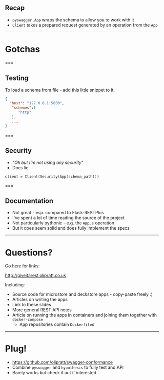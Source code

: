 ## Recap

- `pyswagger.App` wraps the schema to allow you to work with it
- `Client` takes a prepared request generated by an operation from the `App`

---

# Gotchas

===

## Testing

To load a schema from file - add this little snippet to it.

```json
{
  "host": "127.0.0.1:5000",
   "schemes":[
      "http"
   ],
   ...
}
```

===

## Security

- *"Oh but I'm not using any security"*
- Docs lie

```
client = Client(Security(App(schema_path)))
```

===

## Documentation

- Not great - esp. compared to Flask-RESTPlus
- I've spent a lot of time reading the source of the project
- Not particularly pythonic - e.g. the `App.s` operation
- But it does seem solid and does fully implement the specs

---

# Questions?

Go here for links:

http://giveitarest.olipratt.co.uk

Including:

- Source code for microstore and deckstore apps - copy-paste freely :)
- Articles on writing the apps
- Link to these slides
- More general REST API notes
- Article on running the apps in containers and joining them together with `docker-compose`
    - App repositories contain `Dockerfile`s

---

# Plug!

- https://github.com/olipratt/swagger-conformance
- Combine `pyswagger` and `hypothesis` to fully test and API
- Barely works but check it out if interested
